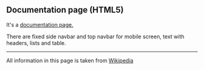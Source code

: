 ## Documentation page (HTML5)

It's a [documentation page.](https://irinatuma.github.io/Health-survey-form/)

There are fixed side navbar and top navbar for mobile screen, text with headers, lists and table. 

***

All information in this page is taken from <a href="https://en.wikipedia.org/wiki/HTML5#:~:text=HTML5%20is%20a%20markup%20language,as%20the%20HTML%20Living%20Standard.">Wikipedia</a>
